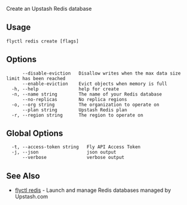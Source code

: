 Create an Upstash Redis database

## Usage
~~~
flyctl redis create [flags]
~~~

## Options

~~~
      --disable-eviction   Disallow writes when the max data size limit has been reached
      --enable-eviction    Evict objects when memory is full
  -h, --help               help for create
  -n, --name string        The name of your Redis database
      --no-replicas        No replica regions
  -o, --org string         The organization to operate on
      --plan string        Upstash Redis plan
  -r, --region string      The region to operate on
~~~

## Global Options

~~~
  -t, --access-token string   Fly API Access Token
  -j, --json                  json output
      --verbose               verbose output
~~~

## See Also

* [flyctl redis](/docs/flyctl/redis/)	 - Launch and manage Redis databases managed by Upstash.com


